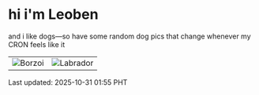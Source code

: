 # hi i'm Leoben

and i like dogs—so have some random dog pics that change whenever my CRON feels like it

|  |  |
|--------|----------|
| ![Borzoi](https://random-dog-vercel.vercel.app/api/random-borzoi?v=1761846919) | ![Labrador](https://random-dog-vercel.vercel.app/api/random-labrador?v=1761846919) |

Last updated: 2025-10-31 01:55 PHT

